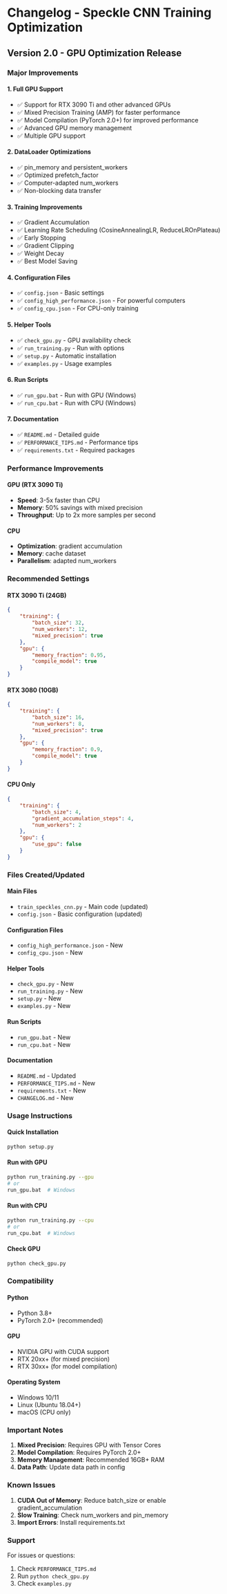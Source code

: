 # Changelog - Speckle CNN Training Optimization

## Version 2.0 - GPU Optimization Release

### Major Improvements

#### 1. Full GPU Support
- ✅ Support for RTX 3090 Ti and other advanced GPUs
- ✅ Mixed Precision Training (AMP) for faster performance
- ✅ Model Compilation (PyTorch 2.0+) for improved performance
- ✅ Advanced GPU memory management
- ✅ Multiple GPU support

#### 2. DataLoader Optimizations
- ✅ pin_memory and persistent_workers
- ✅ Optimized prefetch_factor
- ✅ Computer-adapted num_workers
- ✅ Non-blocking data transfer

#### 3. Training Improvements
- ✅ Gradient Accumulation
- ✅ Learning Rate Scheduling (CosineAnnealingLR, ReduceLROnPlateau)
- ✅ Early Stopping
- ✅ Gradient Clipping
- ✅ Weight Decay
- ✅ Best Model Saving

#### 4. Configuration Files
- ✅ `config.json` - Basic settings
- ✅ `config_high_performance.json` - For powerful computers
- ✅ `config_cpu.json` - For CPU-only training

#### 5. Helper Tools
- ✅ `check_gpu.py` - GPU availability check
- ✅ `run_training.py` - Run with options
- ✅ `setup.py` - Automatic installation
- ✅ `examples.py` - Usage examples

#### 6. Run Scripts
- ✅ `run_gpu.bat` - Run with GPU (Windows)
- ✅ `run_cpu.bat` - Run with CPU (Windows)

#### 7. Documentation
- ✅ `README.md` - Detailed guide
- ✅ `PERFORMANCE_TIPS.md` - Performance tips
- ✅ `requirements.txt` - Required packages

### Performance Improvements

#### GPU (RTX 3090 Ti)
- **Speed**: 3-5x faster than CPU
- **Memory**: 50% savings with mixed precision
- **Throughput**: Up to 2x more samples per second

#### CPU
- **Optimization**: gradient accumulation
- **Memory**: cache dataset
- **Parallelism**: adapted num_workers

### Recommended Settings

#### RTX 3090 Ti (24GB)
```json
{
    "training": {
        "batch_size": 32,
        "num_workers": 12,
        "mixed_precision": true
    },
    "gpu": {
        "memory_fraction": 0.95,
        "compile_model": true
    }
}
```

#### RTX 3080 (10GB)
```json
{
    "training": {
        "batch_size": 16,
        "num_workers": 8,
        "mixed_precision": true
    },
    "gpu": {
        "memory_fraction": 0.9,
        "compile_model": true
    }
}
```

#### CPU Only
```json
{
    "training": {
        "batch_size": 4,
        "gradient_accumulation_steps": 4,
        "num_workers": 2
    },
    "gpu": {
        "use_gpu": false
    }
}
```

### Files Created/Updated

#### Main Files
- `train_speckles_cnn.py` - Main code (updated)
- `config.json` - Basic configuration (updated)

#### Configuration Files
- `config_high_performance.json` - New
- `config_cpu.json` - New

#### Helper Tools
- `check_gpu.py` - New
- `run_training.py` - New
- `setup.py` - New
- `examples.py` - New

#### Run Scripts
- `run_gpu.bat` - New
- `run_cpu.bat` - New

#### Documentation
- `README.md` - Updated
- `PERFORMANCE_TIPS.md` - New
- `requirements.txt` - New
- `CHANGELOG.md` - New

### Usage Instructions

#### Quick Installation
```bash
python setup.py
```

#### Run with GPU
```bash
python run_training.py --gpu
# or
run_gpu.bat  # Windows
```

#### Run with CPU
```bash
python run_training.py --cpu
# or
run_cpu.bat  # Windows
```

#### Check GPU
```bash
python check_gpu.py
```

### Compatibility

#### Python
- Python 3.8+
- PyTorch 2.0+ (recommended)

#### GPU
- NVIDIA GPU with CUDA support
- RTX 20xx+ (for mixed precision)
- RTX 30xx+ (for model compilation)

#### Operating System
- Windows 10/11
- Linux (Ubuntu 18.04+)
- macOS (CPU only)

### Important Notes

1. **Mixed Precision**: Requires GPU with Tensor Cores
2. **Model Compilation**: Requires PyTorch 2.0+
3. **Memory Management**: Recommended 16GB+ RAM
4. **Data Path**: Update data path in config

### Known Issues

1. **CUDA Out of Memory**: Reduce batch_size or enable gradient_accumulation
2. **Slow Training**: Check num_workers and pin_memory
3. **Import Errors**: Install requirements.txt

### Support

For issues or questions:
1. Check `PERFORMANCE_TIPS.md`
2. Run `python check_gpu.py`
3. Check `examples.py`
